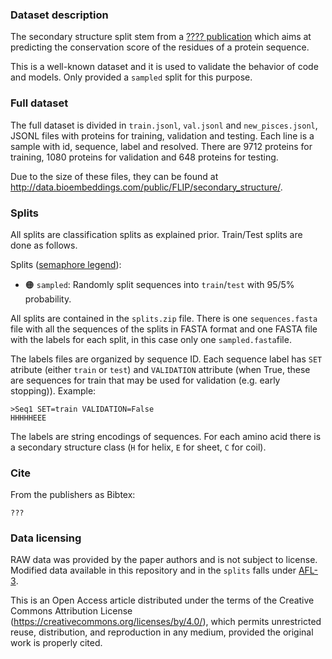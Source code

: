 ### Dataset description

The secondary structure split stem from a [???? publication](????) which aims at predicting the conservation score of the residues of a protein sequence.

This is a well-known dataset and it is used to validate the behavior of code and models. Only provided a `sampled` split for this purpose.

### Full dataset

The full dataset is divided in `train.jsonl`, `val.jsonl` and `new_pisces.jsonl`, JSONL files with proteins for training, validation and testing. Each line is a sample with id, sequence, label and resolved. There are 9712 proteins for training, 1080 proteins for validation and 648 proteins for testing.

Due to the size of these files, they can be found at http://data.bioembeddings.com/public/FLIP/secondary_structure/.

### Splits

All splits are classification splits as explained prior. Train/Test splits are done as follows.

Splits ([semaphore legend](../../README.md#split-semaphore)):
- 🟠 `sampled`: Randomly split sequences into `train`/`test` with 95/5% probability.

All splits are contained in the `splits.zip` file. There is one `sequences.fasta` file with all the sequences of the splits in FASTA format and one FASTA file with the labels for each split, in this case only one `sampled.fasta`file.

The labels files are organized by sequence ID. Each sequence label has `SET` atribute (either `train` or `test`) and `VALIDATION` attribute (when True, these are sequences for train that may be used for validation (e.g. early stopping)). Example:
```
>Seq1 SET=train VALIDATION=False
HHHHHEEE
```

The labels are string encodings of sequences. For each amino acid there is a secondary structure class (`H` for helix, `E` for sheet, `C` for coil).

### Cite
From the publishers as Bibtex:
```
???
```

### Data licensing

RAW data was provided by the paper authors and is not subject to license.
Modified data available in this repository and in the `splits` falls under [AFL-3](https://opensource.org/licenses/AFL-3.0).

This is an Open Access article distributed under the terms of the Creative Commons Attribution License (https://creativecommons.org/licenses/by/4.0/), which permits unrestricted reuse, distribution, and reproduction in any medium, provided the original work is properly cited.